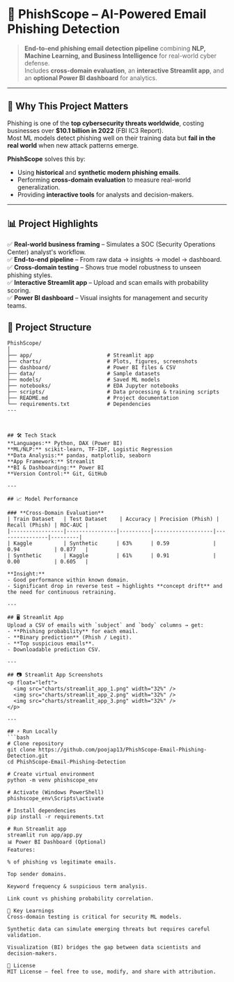 # 📧 PhishScope – AI-Powered Email Phishing Detection

> **End-to-end phishing email detection pipeline** combining **NLP, Machine Learning, and Business Intelligence** for real-world cyber defense.  
> Includes **cross-domain evaluation**, an **interactive Streamlit app**, and an **optional Power BI dashboard** for analytics.

---

## 🚀 Why This Project Matters
Phishing is one of the **top cybersecurity threats worldwide**, costing businesses over **$10.1 billion in 2022** (FBI IC3 Report).  
Most ML models detect phishing well on their training data but **fail in the real world** when new attack patterns emerge.

**PhishScope** solves this by:
- Using **historical** and **synthetic modern phishing emails**.
- Performing **cross-domain evaluation** to measure real-world generalization.
- Providing **interactive tools** for analysts and decision-makers.

---

## 📊 Project Highlights
✅ **Real-world business framing** – Simulates a SOC (Security Operations Center) analyst's workflow.  
✅ **End-to-end pipeline** – From raw data → insights → model → dashboard.  
✅ **Cross-domain testing** – Shows true model robustness to unseen phishing styles.  
✅ **Interactive Streamlit app** – Upload and scan emails with probability scoring.  
✅ **Power BI dashboard** – Visual insights for management and security teams.

## 📂 Project Structure
```text
PhishScope/
│
├── app/                        # Streamlit app
├── charts/                     # Plots, figures, screenshots
├── dashboard/                  # Power BI files & CSV
├── data/                       # Sample datasets
├── models/                     # Saved ML models
├── notebooks/                  # EDA Jupyter notebooks
├── scripts/                    # Data processing & training scripts
├── README.md                   # Project documentation
└── requirements.txt            # Dependencies
---



## 🛠 Tech Stack
**Languages:** Python, DAX (Power BI)  
**ML/NLP:** scikit-learn, TF-IDF, Logistic Regression  
**Data Analysis:** pandas, matplotlib, seaborn  
**App Framework:** Streamlit  
**BI & Dashboarding:** Power BI  
**Version Control:** Git, GitHub

---

## 📈 Model Performance

### **Cross-Domain Evaluation**
| Train Dataset   | Test Dataset    | Accuracy | Precision (Phish) | Recall (Phish) | ROC-AUC |
|-----------------|----------------|----------|-------------------|----------------|---------|
| Kaggle          | Synthetic      | 63%      | 0.59              | 0.94           | 0.877   |
| Synthetic       | Kaggle         | 61%      | 0.91              | 0.00           | 0.605   |

**Insight:**  
- Good performance within known domain.  
- Significant drop in reverse test → highlights **concept drift** and the need for continuous retraining.

---

## 🖥 Streamlit App
Upload a CSV of emails with `subject` and `body` columns → get:
- **Phishing probability** for each email.
- **Binary prediction** (Phish / Legit).
- **Top suspicious emails**.
- Downloadable prediction CSV.

---

## 📷 Streamlit App Screenshots
<p float="left">
  <img src="charts/streamlit_app_1.png" width="32%" />
  <img src="charts/streamlit_app_2.png" width="32%" />
  <img src="charts/streamlit_app_3.png" width="32%" />
</p>

---

## ⚡ Run Locally
```bash
# Clone repository
git clone https://github.com/poojap13/PhishScope-Email-Phishing-Detection.git
cd PhishScope-Email-Phishing-Detection

# Create virtual environment
python -m venv phishscope_env

# Activate (Windows PowerShell)
phishscope_env\Scripts\activate

# Install dependencies
pip install -r requirements.txt

# Run Streamlit app
streamlit run app/app.py
📊 Power BI Dashboard (Optional)
Features:

% of phishing vs legitimate emails.

Top sender domains.

Keyword frequency & suspicious term analysis.

Link count vs phishing probability correlation.

🧠 Key Learnings
Cross-domain testing is critical for security ML models.

Synthetic data can simulate emerging threats but requires careful validation.

Visualization (BI) bridges the gap between data scientists and decision-makers.

📜 License
MIT License – feel free to use, modify, and share with attribution.




